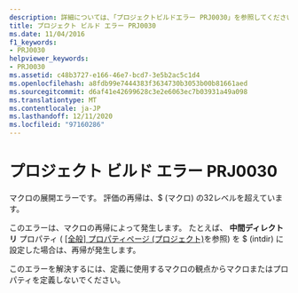 ```yaml
---
description: 詳細については、「プロジェクトビルドエラー PRJ0030」を参照してください。
title: プロジェクト ビルド エラー PRJ0030
ms.date: 11/04/2016
f1_keywords:
- PRJ0030
helpviewer_keywords:
- PRJ0030
ms.assetid: c48b3727-e166-46e7-bcd7-3e5b2ac5c1d4
ms.openlocfilehash: a8fdb99e7444383f3634730b3053b00b81661aed
ms.sourcegitcommit: d6af41e42699628c3e2e6063ec7b03931a49a098
ms.translationtype: MT
ms.contentlocale: ja-JP
ms.lasthandoff: 12/11/2020
ms.locfileid: "97160286"
---
```

# <a name="project-build-error-prj0030"></a>プロジェクト ビルド エラー PRJ0030

マクロの展開エラーです。 評価の再帰は、$ (マクロ) の32レベルを超えています。

このエラーは、マクロの再帰によって発生します。 たとえば、 **中間ディレクトリ** プロパティ ( [[全般] プロパティページ (プロジェクト)](../../build/reference/general-property-page-project.md)を参照) を $ (intdir) に設定した場合は、再帰が発生します。

このエラーを解決するには、定義に使用するマクロの観点からマクロまたはプロパティを定義しないでください。
